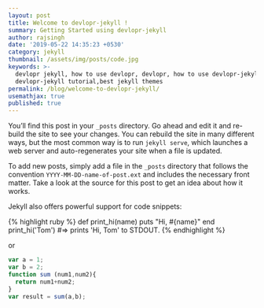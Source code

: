 ```yaml
---
layout: post
title: Welcome to devlopr-jekyll !
summary: Getting Started using devlopr-jekyll
author: rajsingh
date: '2019-05-22 14:35:23 +0530'
category: jekyll
thumbnail: /assets/img/posts/code.jpg
keywords: >-
  devlopr jekyll, how to use devlopr, devlopr, how to use devlopr-jekyll,
  devlopr-jekyll tutorial,best jekyll themes
permalink: /blog/welcome-to-devlopr-jekyll/
usemathjax: true
published: true
---
```



You’ll find this post in your `_posts` directory. Go ahead and edit it and re-build the site to see your changes. You can rebuild the site in many different ways, but the most common way is to run `jekyll serve`, which launches a web server and auto-regenerates your site when a file is updated.

To add new posts, simply add a file in the `_posts` directory that follows the convention `YYYY-MM-DD-name-of-post.ext` and includes the necessary front matter. Take a look at the source for this post to get an idea about how it works.

Jekyll also offers powerful support for code snippets:

{% highlight ruby %}
def print_hi(name)
  puts "Hi, #{name}"
end
print_hi('Tom')
#=> prints 'Hi, Tom' to STDOUT.
{% endhighlight %}

or

```javascript
var a = 1;
var b = 2;
function sum (num1,num2){
  return num1+num2;
}
var result = sum(a,b);
```
